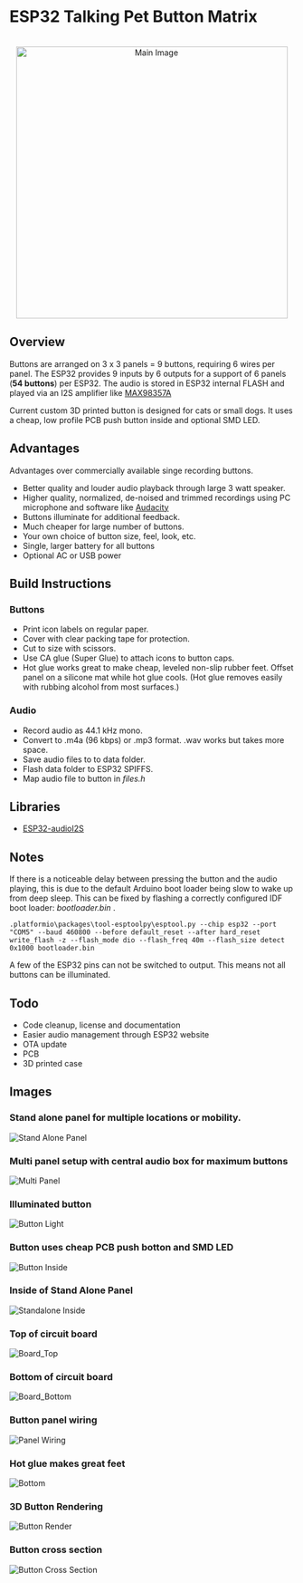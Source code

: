 # ESP32 Talking Pet Button Matrix

<br />
<div align="center">
  <a href="https://github.com/avenhaus/Pet_Button">
    <img src="images/Standalone.jpg" alt="Main Image" width="480" >
  </a>
</div>

## Overview

Buttons are arranged on 3 x 3 panels = 9 buttons, requiring 6 wires per panel.
The ESP32 provides 9 inputs by 6 outputs for a support of 6 panels (**54 buttons**) per ESP32.
The audio is stored in ESP32 internal FLASH and played via an I2S amplifier like [MAX98357A](https://www.aliexpress.com/premium/MAX98357A.html?SearchText=MAX98357A)

Current custom 3D printed button is designed for cats or small dogs. It uses a cheap, low profile PCB push button inside and optional SMD LED.

## Advantages

Advantages over commercially available singe recording buttons.

* Better quality and louder audio playback through large 3 watt speaker.
* Higher quality, normalized, de-noised and trimmed recordings using PC microphone and software like [Audacity](https://www.audacityteam.org/)
* Buttons illuminate for additional feedback.
* Much cheaper for large number of buttons.
* Your own choice of button size, feel, look, etc.
* Single, larger battery for all buttons
* Optional AC or USB power

## Build Instructions

### Buttons

* Print icon labels on regular paper.
* Cover with clear packing tape for protection.
* Cut to size with scissors.
* Use CA glue (Super Glue) to attach icons to button caps.
* Hot glue works great to make cheap, leveled non-slip rubber feet. Offset panel on a silicone mat while hot glue cools. (Hot glue removes easily with rubbing alcohol from most surfaces.)

### Audio

* Record audio as 44.1 kHz mono.
* Convert to .m4a (96 kbps) or .mp3 format. .wav works but takes more space.
* Save audio files to to data folder.
* Flash data folder to ESP32 SPIFFS.
* Map audio file to button in *files.h*

## Libraries

* [ESP32-audioI2S](https://github.com/schreibfaul1/ESP32-audioI2S)

## Notes

If there is a noticeable delay between pressing the button and the audio playing, this is due to the default Arduino boot loader being slow to wake up from deep sleep. This can be fixed by flashing a correctly configured IDF boot loader: *bootloader.bin* .

```
.platformio\packages\tool-esptoolpy\esptool.py --chip esp32 --port "COM5" --baud 460800 --before default_reset --after hard_reset write_flash -z --flash_mode dio --flash_freq 40m --flash_size detect 0x1000 bootloader.bin
```

A few of the ESP32 pins can not be switched to output. This means not all buttons can be illuminated.

## Todo

* Code cleanup, license and documentation
* Easier audio management through ESP32 website
* OTA update
* PCB
* 3D printed case

## Images

### Stand alone panel for multiple locations or mobility.
![Stand Alone Panel](images/Standalone.jpg)

### Multi panel setup with central audio box for maximum buttons
![Multi Panel](images/Multi_Panel.jpg)

### Illuminated button
![Button Light](images/Button_Light.jpg)

### Button uses cheap PCB push botton and SMD LED
![Button Inside](images/Button_Inside.jpg)

### Inside of Stand Alone Panel
![Standalone Inside](images/Standalone_Inside.jpg)

### Top of circuit board
![Board_Top](images/Board_Top.jpg)

### Bottom of circuit board
![Board_Bottom](images/Board_Bottom.jpg)

### Button panel wiring
![Panel Wiring](images/Panel_Wiring.jpg)

### Hot glue makes great feet
![Bottom](images/Bottom.jpg)

### 3D Button Rendering
![Button Render](images/Button_Render1.png)

### Button cross section
![Button Cross Section](images/Button_Cross_Section.png)
